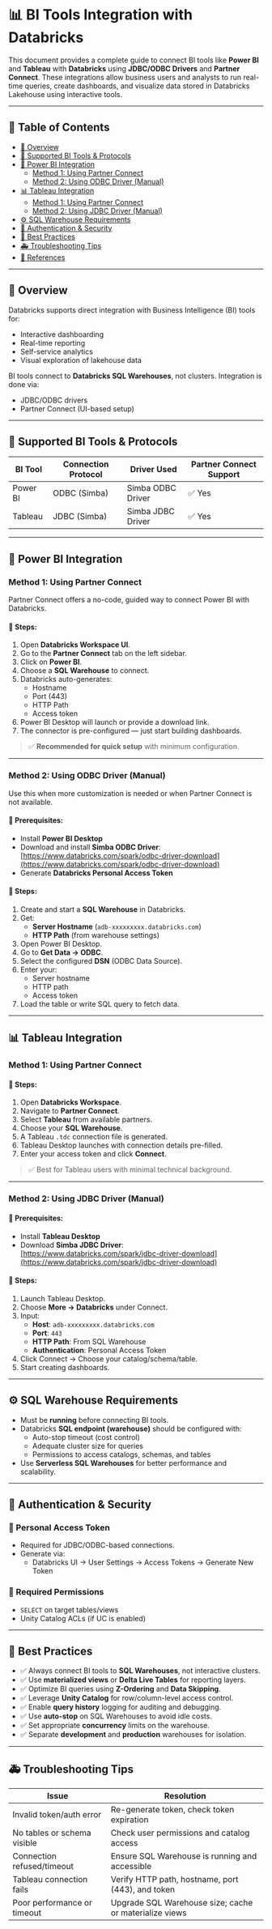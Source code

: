 # 📊 BI Tools Integration with Databricks

This document provides a complete guide to connect BI tools like **Power BI** and **Tableau** with **Databricks** using **JDBC/ODBC Drivers** and **Partner Connect**. These integrations allow business users and analysts to run real-time queries, create dashboards, and visualize data stored in Databricks Lakehouse using interactive tools.

---

## 📌 Table of Contents

- [🔰 Overview](#-overview)
- [🔌 Supported BI Tools & Protocols](#-supported-bi-tools--protocols)
- [🧩 Power BI Integration](#-power-bi-integration)
  - [Method 1: Using Partner Connect](#method-1-using-partner-connect)
  - [Method 2: Using ODBC Driver (Manual)](#method-2-using-odbc-driver-manual)
- [📊 Tableau Integration](#-tableau-integration)
  - [Method 1: Using Partner Connect](#method-1-using-partner-connect-1)
  - [Method 2: Using JDBC Driver (Manual)](#method-2-using-jdbc-driver-manual)
- [⚙️ SQL Warehouse Requirements](#️-sql-warehouse-requirements)
- [🔐 Authentication & Security](#-authentication--security)
- [🧠 Best Practices](#-best-practices)
- [🚑 Troubleshooting Tips](#-troubleshooting-tips)
- [📎 References](#-references)

---

## 🔰 Overview

Databricks supports direct integration with Business Intelligence (BI) tools for:
- Interactive dashboarding
- Real-time reporting
- Self-service analytics
- Visual exploration of lakehouse data

BI tools connect to **Databricks SQL Warehouses**, not clusters. Integration is done via:
- JDBC/ODBC drivers
- Partner Connect (UI-based setup)

---

## 🔌 Supported BI Tools & Protocols

| BI Tool    | Connection Protocol | Driver Used     | Partner Connect Support |
|------------|---------------------|------------------|--------------------------|
| Power BI   | ODBC (Simba)        | Simba ODBC Driver | ✅ Yes                  |
| Tableau    | JDBC (Simba)        | Simba JDBC Driver | ✅ Yes                  |

---

## 🧩 Power BI Integration

### Method 1: Using Partner Connect

Partner Connect offers a no-code, guided way to connect Power BI with Databricks.

#### 🔧 Steps:
1. Open **Databricks Workspace UI**.
2. Go to the **Partner Connect** tab on the left sidebar.
3. Click on **Power BI**.
4. Choose a **SQL Warehouse** to connect.
5. Databricks auto-generates:
   - Hostname
   - Port (443)
   - HTTP Path
   - Access token
6. Power BI Desktop will launch or provide a download link.
7. The connector is pre-configured — just start building dashboards.

> ✅ **Recommended for quick setup** with minimum configuration.

---

### Method 2: Using ODBC Driver (Manual)

Use this when more customization is needed or when Partner Connect is not available.

#### 🔧 Prerequisites:
- Install **Power BI Desktop**
- Download and install **Simba ODBC Driver**:
  [https://www.databricks.com/spark/odbc-driver-download](https://www.databricks.com/spark/odbc-driver-download)
- Generate **Databricks Personal Access Token**

#### 🔧 Steps:
1. Create and start a **SQL Warehouse** in Databricks.
2. Get:
   - **Server Hostname** (`adb-xxxxxxxxx.databricks.com`)
   - **HTTP Path** (from warehouse settings)
3. Open Power BI Desktop.
4. Go to **Get Data → ODBC**.
5. Select the configured **DSN** (ODBC Data Source).
6. Enter your:
   - Server hostname
   - HTTP path
   - Access token
7. Load the table or write SQL query to fetch data.

---

## 📊 Tableau Integration

### Method 1: Using Partner Connect

#### 🔧 Steps:
1. Open **Databricks Workspace**.
2. Navigate to **Partner Connect**.
3. Select **Tableau** from available partners.
4. Choose your **SQL Warehouse**.
5. A Tableau `.tdc` connection file is generated.
6. Tableau Desktop launches with connection details pre-filled.
7. Enter your access token and click **Connect**.

> ✅ Best for Tableau users with minimal technical background.

---

### Method 2: Using JDBC Driver (Manual)

#### 🔧 Prerequisites:
- Install **Tableau Desktop**
- Download **Simba JDBC Driver**:
  [https://www.databricks.com/spark/jdbc-driver-download](https://www.databricks.com/spark/jdbc-driver-download)

#### 🔧 Steps:
1. Launch Tableau Desktop.
2. Choose **More → Databricks** under Connect.
3. Input:
   - **Host**: `adb-xxxxxxxxx.databricks.com`
   - **Port**: `443`
   - **HTTP Path**: From SQL Warehouse
   - **Authentication**: Personal Access Token
4. Click Connect → Choose your catalog/schema/table.
5. Start creating dashboards.

---

## ⚙️ SQL Warehouse Requirements

- Must be **running** before connecting BI tools.
- Databricks **SQL endpoint (warehouse)** should be configured with:
  - Auto-stop timeout (cost control)
  - Adequate cluster size for queries
  - Permissions to access catalogs, schemas, and tables
- Use **Serverless SQL Warehouses** for better performance and scalability.

---

## 🔐 Authentication & Security

### 🔑 Personal Access Token
- Required for JDBC/ODBC-based connections.
- Generate via:
  - Databricks UI → User Settings → Access Tokens → Generate New Token

### 🧾 Required Permissions
- `SELECT` on target tables/views
- Unity Catalog ACLs (if UC is enabled)

---

## 🧠 Best Practices

- ✅ Always connect BI tools to **SQL Warehouses**, not interactive clusters.
- ✅ Use **materialized views** or **Delta Live Tables** for reporting layers.
- ✅ Optimize BI queries using **Z-Ordering** and **Data Skipping**.
- ✅ Leverage **Unity Catalog** for row/column-level access control.
- ✅ Enable **query history** logging for auditing and debugging.
- ✅ Use **auto-stop** on SQL Warehouses to avoid idle costs.
- ✅ Set appropriate **concurrency** limits on the warehouse.
- ✅ Separate **development** and **production** warehouses for isolation.

---

## 🚑 Troubleshooting Tips

| Issue                              | Resolution                                                                 |
|-----------------------------------|----------------------------------------------------------------------------|
| Invalid token/auth error          | Re-generate token, check token expiration                                  |
| No tables or schema visible       | Check user permissions and catalog access                                 |
| Connection refused/timeout        | Ensure SQL Warehouse is running and accessible                            |
| Tableau connection fails          | Verify HTTP path, hostname, port (443), and token                         |
| Poor performance or timeout       | Upgrade SQL Warehouse size; cache or materialize views                    |
